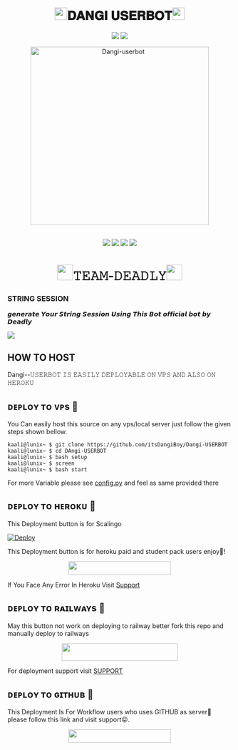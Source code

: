 <h1 align="center"><img src="./resources/geez.gif" width="28px">𝐃𝐀𝐍𝐆𝐈 𝐔𝐒𝐄𝐑𝐁𝐎𝐓<img src="./resources/geez.gif" width="28px"></h1>

<p align="center">
    <a href="https://t.me/The_Dangi"><img src="https://img.shields.io/badge/sᴜᴘᴘᴏʀᴛ%20Group-red.svg?style=for-the-badge&logo=Telegram"></a>
    <a href="https://t.me/Dangi_support"><img src="https://img.shields.io/badge/ᴜᴘᴅᴀᴛᴇ%20Channel-blue.svg?style=for-the-badge&logo=Telegram"></a>
    </p>


<p align="center">
   <a href="https://github.com/itsDangiBoy/DANGI--USERBOT"><img src="https://telegra.ph/file/fcbe41674e4bdeda6ec60.jpg" alt="Dangi-userbot" width=400px></a>
   <br>
   <br>
</p>

<p align="center">
    <a href="https://github.com/itsDangiBoy/DANGI--USERBOT/commits/DANGI--USERBOT"><img src="https://img.shields.io/github/last-commit/hemrajdangi2210/DANGI-SPAM-USERBOT?color=ff69b4&logo=github&logoColor=ff69b4&style=for-the-badge" /></a>
    <a href="https://travis-ci.com/itsDangiBoy/DANGI--USERBOT.svg?branch=main" /></a>
    <a href="https://github.com/itsDangiBoy/DANGI--USERBOT/issues"> <img src="https://img.shields.io/github/issues/Team-Deadly/DEADLY-USERBOT?color=blue&logo=github&style=for-the-badge" /></a>
    <a href="https://github.com/itsDangiBoy/Dangi--USERBOT"> <img src="https://img.shields.io/github/repo-size/Team-Deadly/DEADLY-USERBOT?logo=github&style=for-the-badge" /></a>
    <a href="https://github.com/itsDangiBoy/Dangi--USERBOT/network/members"> <img src="https://img.shields.io/github/forks/Team-Deadly/DEADLY-USERBOT?logo=github&style=for-the-badge" /></a>
    </p>


<h1 align="center"><img src="./resources/GeezFire.gif" width="35px">𝚃𝙴𝙰𝙼-𝙳𝙴𝙰𝙳𝙻𝚈<img src="./resources/GeezFire.gif" width="35px"></h1>

### STRING SESSION

𝙜𝙚𝙣𝙚𝙧𝙖𝙩𝙚 𝙔𝙤𝙪𝙧 𝙎𝙩𝙧𝙞𝙣𝙜 𝙎𝙚𝙨𝙨𝙞𝙤𝙣 𝙐𝙨𝙞𝙣𝙜 𝙏𝙝𝙞𝙨 𝘽𝙤𝙩 𝙤𝙛𝙛𝙞𝙘𝙞𝙖𝙡 𝙗𝙤𝙩 𝙗𝙮 𝘿𝙚𝙖𝙙𝙡𝙮

<a href="https://t.me/Legend_SessionGeneratorBot"><img src="https://img.shields.io/badge/PyroStringBot-blue.svg?logo=telegram"></a>


## HOW TO HOST

Dangi--𝚄𝚂𝙴𝚁𝙱𝙾𝚃 𝙸𝚂 𝙴𝙰𝚂𝙸𝙻𝚈 𝙳𝙴𝙿𝙻𝙾𝚈𝙰𝙱𝙻𝙴 𝙾𝙽 𝚅𝙿𝚂 𝙰𝙽𝙳 𝙰𝙻𝚂𝙾 𝙾𝙽 𝙷𝙴𝚁𝙾𝙺𝚄

## ᴅᴇᴘʟᴏʏ ᴛᴏ ᴠᴘs 🚀

You Can easily host this source on any vps/local server just follow the given steps shown bellow. 
```console
kaali@lunix~ $ git clone https://github.com/itsDangiBoy/Dangi-USERBOT
kaali@lunix~ $ cd DAngi-USERBOT
kaali@lunix~ $ bash setup
kaali@lunix~ $ screen
kaali@lunix~ $ bash start
```

For more Variable please see [config.py](https://github.com/itsDangiBoy/Dangi--USERBOT/blob/main/config/config.py) and feel as same provided there


## ᴅᴇᴘʟᴏʏ ᴛᴏ ʜᴇʀᴏᴋᴜ 🚀

This Deployment button is for Scalingo

[![Deploy](https://cdn.scalingo.com/deploy/button.svg)](https://my.scalingo.com/deploy)

This Deployment button is for heroku paid and student pack users enjoy🥰! 

<p align="center"><a href="https://dashboard.heroku.com/new-app?template=https://github.com/ItsDangiBoy/DANGI--USERBOT"> <img src="https://img.shields.io/badge/DEPLOY-HEROKU-red/black?style=for-the-badge&logo=heroku" width="230" height="30"/></a></p>

If You Face Any Error In Heroku Visit [Support](https://t.me/Dangi_X) 

## ᴅᴇᴘʟᴏʏ ᴛᴏ ʀᴀɪʟᴡᴀʏs 🚀

May this button not work on deploying to railway better fork this repo and manually deploy to railways 

<p align="center"><a href="https://railway.app/new/template?template=https://github.com/itsDangiBoy/Dangi--USERBOT&envs=STRING_SESSION10,STRING_SESSION9,STRING_SESSION8,STRING_SESSION7,STRING_SESSION6,STRING_SESSION5,STRING_SESSION4,STRING_SESSION3,STRING_SESSION2,STRING_SESSION,API_ID,API_HASH,SUDO_USERS,ALIVE_PIC,OWNER_ID"> <img src="https://img.shields.io/badge/Deploy%20To%20Railway-Blue?style=for-the-badge&logo=railway" width="260" height="39.75"/></a></p>

For deployment support visit [SUPPORT](https://t.me/dangi_x)

## ᴅᴇᴘʟᴏʏ ᴛᴏ ɢɪᴛʜᴜʙ 🚀

This Deployment Is For Workflow users who uses GITHUB as server🤣 please follow this link and visit support😝. 

<p align="center"><a href="https://t.me/Dangi_X"> <img src="https://img.shields.io/badge/SETUP-WORKFLOW-red/black?style=for-the-badge&logo=telegram" width="230" height="30"/></a></p>

